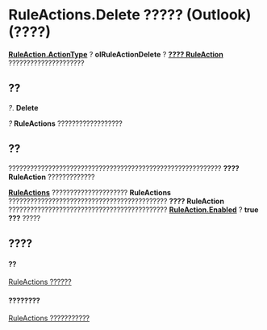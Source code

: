
# RuleActions.Delete ????? (Outlook)(????)

 **[RuleAction.ActionType](5701cd66-2f45-ae24-12b8-fc5e27bf8742.md)** ? **olRuleActionDelete** ? **[???? RuleAction](6451788f-e5ed-239c-a34d-b564b52d8955.md)** ?????????????????????


## ??

 _?_. **Delete**

 _?_ **RuleActions** ??????????????????


## ??

??????????????????????????????????????????????????????????? **???? RuleAction** ?????????????

 **[RuleActions](82ba76cd-86a4-3372-cb51-2df1d58c8b71.md)** ????????????????????? **RuleActions** ???????????????????????????????????????????? **???? RuleAction** ???????????????????????????????????????????? **[RuleAction.Enabled](795374af-a8de-b771-97df-3d9e82949af0.md)** ? **true ???** ?????


## ????


#### ??


[RuleActions ??????](82ba76cd-86a4-3372-cb51-2df1d58c8b71.md)
#### ????????


[RuleActions ???????????](http://msdn.microsoft.com/library/ea4c7acb-2ce2-ecf9-046f-2eb48d4935bb%28Office.15%29.aspx)